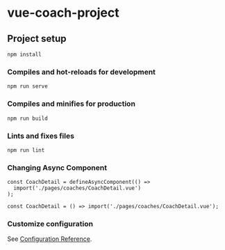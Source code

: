 # vue-coach-project

## Project setup
```
npm install
```

### Compiles and hot-reloads for development
```
npm run serve
```

### Compiles and minifies for production
```
npm run build
```

### Lints and fixes files
```
npm run lint
```

### Changing Async Component
```
const CoachDetail = defineAsyncComponent(() =>
  import('./pages/coaches/CoachDetail.vue')
);
```
```
const CoachDetail = () => import('./pages/coaches/CoachDetail.vue');
```
### Customize configuration
See [Configuration Reference](https://cli.vuejs.org/config/).
